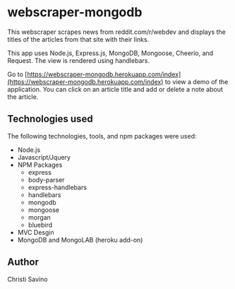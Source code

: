 # webscraper-mongodb
This webscraper scrapes news from reddit.com/r/webdev and displays the titles of the articles from that site with their links.

 This app uses Node.js, Express.js, MongoDB, Mongoose, Cheerio, and Request. The view is rendered using handlebars.

 Go to [https://webscraper-mongodb.herokuapp.com/index](https://webscraper-mongodb.herokuapp.com/index) to view a demo of the application.  You can click on an article title and add or delete a note about the article.

## Technologies used
 The following technologies, tools, and npm packages were used:
 * Node.js
 * Javascript/Jquery
 * NPM Packages
   * express
   * body-parser
   * express-handlebars
   * handlebars
   * mongodb
   * mongoose
   * morgan
   * bluebird
 * MVC Desgin
 * MongoDB and MongoLAB (heroku add-on)

## Author
 Christi Savino
